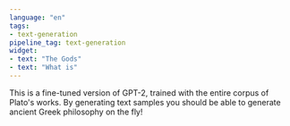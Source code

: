 ```yaml
---
language: "en"
tags:
- text-generation
pipeline_tag: text-generation
widget:
- text: "The Gods"
- text: "What is"
---
```


This is a fine-tuned version of GPT-2, trained with the entire corpus of Plato's works. By generating text samples you should be able to generate ancient Greek philosophy on the fly!

